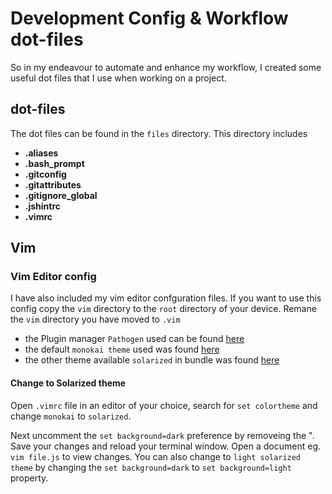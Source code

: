 # Development Config & Workflow dot-files 

So in my endeavour to automate and enhance my workflow, I created some useful dot files 
that I use when working on a project.

## dot-files

The dot files can be found in the `files` directory. This directory includes
- **.aliases**
- **.bash_prompt**
- **.gitconfig**
- **.gitattributes**
- **.gitignore_global**
- **.jshintrc**
- **.vimrc**

## Vim

### Vim Editor config
I have also included my vim editor confguration files. If you want to use this config
copy the `vim` directory to the `root` directory of your device. Remane the `vim` directory 
you have moved to `.vim` 

- the Plugin manager `Pathogen` used can be found [here](https://github.com/tpope/vim-pathogen)
- the default `monokai theme` used was found [here](https://github.com/sickill/vim-monokai)
- the other theme available `solarized` in bundle was found [here](http://ethanschoonover.com/solarized/vim-colors-solarized)

#### Change to Solarized theme
Open `.vimrc` file in an editor of your choice, search for `set colortheme` and change `monokai` to `solarized`.

Next uncomment the `set background=dark` preference by removeing the ". Save your changes and reload your 
terminal window. Open a document eg. `vim file.js` to view changes. You can also change to `light solarized theme` 
by changing the `set background=dark` to `set background=light` property.  
